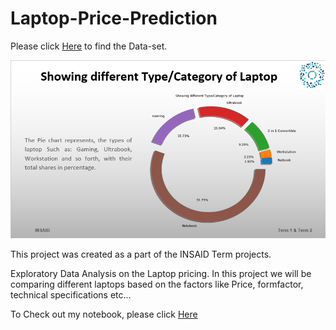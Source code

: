 # Laptop-Price-Prediction

Please click [Here](https://github.com/Vishweshwar-satpute/Laptop-Price-Prediction/blob/main/laptops.csv) to find the Data-set.

![enter image description here](https://raw.githubusercontent.com/Vishweshwar-satpute/Laptop-Price-Prediction/main/Laptops%201.png)

This project was created as a part of the INSAID Term projects.

Exploratory Data Analysis on the Laptop pricing.
In this project we will be comparing different laptops based on the factors like Price, formfactor, technical specifications etc... 

To Check out my notebook, please click [Here](https://github.com/Vishweshwar-satpute/Laptop-Price-Prediction/blob/main/Laptop%20Price.ipynb)

